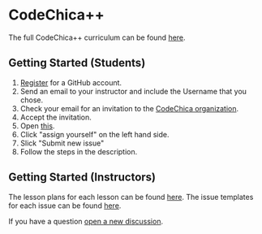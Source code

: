 # CodeChica++

The full CodeChica++ curriculum can be found [here][curriculum].

## Getting Started (Students)

1. [Register](https://github.com/signup) for a GitHub account.
1. Send an email to your instructor and include the Username that you chose.
1. Check your email for an invitation to the [CodeChica organization][organization].
1. Accept the invitation.
1. Open [this](https://github.com/CodeChica/plus-plus/issues/new?assignees=&labels=&template=0x01.md&title=Lesson+0x01).
1. Click "assign yourself" on the left hand side.
1. Slick "Submit new issue"
1. Follow the steps in the description.

## Getting Started (Instructors)

The lesson plans for each lesson can be found [here][lessons].
The issue templates for each issue can be found [here][issues].

If you have a question [open a new discussion][new-discussion].

[curriculum]: https://github.com/CodeChica/plus-plus/issues/new/choose
[issues]: https://github.com/CodeChica/plus-plus/tree/main/.github/ISSUE_TEMPLATE
[lessons]: /doc/lessons
[new-discussion]: https://github.com/CodeChica/plus-plus/discussions
[organization]: https://github.com/CodeChica
